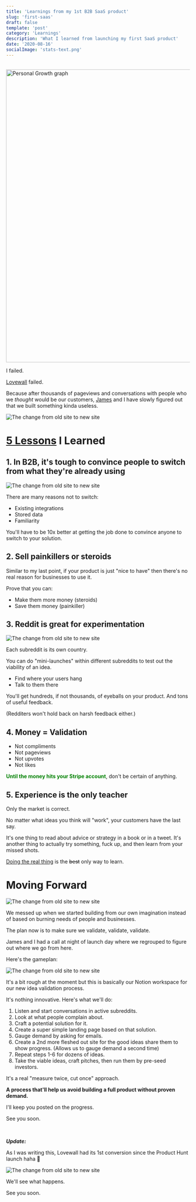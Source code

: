 ```yaml
---
title: 'Learnings from my 1st B2B SaaS product'
slug: 'first-saas'
draft: false
template: 'post'
category: 'Learnings'
description: 'What I learned from launching my first SaaS product'
date: '2020-08-16'
socialImage: 'stats-text.png'
---
```


<br />
<img src="/first-saas-cover.png" alt="Personal Growth graph" border="0" width="800">

<br />

I failed.

[Lovewall](https://producthunt.com/posts/lovewall) failed.

Because after thousands of pageviews and conversations with people who we _thought_ would be our customers, [James](https://twitter.com/JamesSkarzy) and I have slowly figured out that we built something kinda useless.

![The change from old site to new site](/stats-text.png)

# [5 Lessons](https://twitter.com/antdke/status/1294293554739781632) I Learned

## 1. In B2B, it's tough to convince people to switch from what they're already using

![The change from old site to new site](/why-switch.png)

There are many reasons not to switch:

- Existing integrations
- Stored data
- Familiarity

You'll have to be 10x better at getting the job done to convince anyone to switch to your solution.

## 2. Sell painkillers or steroids

Similar to my last point, if your product is just "nice to have" then there's no real reason for businesses to use it.

Prove that you can:

- Make them more money (steroids)
- Save them money (painkiller)

## 3. Reddit is great for experimentation

![The change from old site to new site](/reddit-posts.png)

Each subreddit is its own country.

You can do "mini-launches" within different subreddits to test out the viability of an idea.

- Find where your users hang
- Talk to them there

You'll get hundreds, if not thousands, of eyeballs on your product. And tons of useful feedback.

(Redditers won't hold back on harsh feedback either.)

## 4. Money = Validation

- Not compliments
- Not pageviews
- Not upvotes
- Not likes

<span style="color:green">**Until the money hits your Stripe account**</span>, don't be certain of anything.

## 5. Experience is the only teacher

Only the market is correct.

No matter what ideas you think will "work", your customers have the last say.

It's one thing to read about advice or strategy in a book or in a tweet. It's another thing to actually try something, fuck up, and then learn from your missed shots.

[Doing the real thing](https://www.scotthyoung.com/blog/2020/05/04/do-the-real-thing/) is the ~~best~~ only way to learn.

# Moving Forward

![The change from old site to new site](/g-bush.png)

We messed up when we started building from our own imagination instead of based on burning needs of people and businesses.

The plan now is to make sure we validate, validate, validate.

James and I had a call at night of launch day where we regrouped to figure out where we go from here.

Here's the gameplan:

![The change from old site to new site](/ideation.gif)

It's a bit rough at the moment but this is basically our Notion workspace for our new idea validation process.

It's nothing innovative. Here's what we'll do:

1. Listen and start conversations in active subreddits.
2. Look at what people complain about.
3. Craft a potential solution for it.
4. Create a super simple landing page based on that solution.
5. Gauge demand by asking for emails.
6. Create a 2nd more fleshed out site for the good ideas share them to show progress. (Allows us to gauge demand a second time)
7. Repeat steps 1-6 for dozens of ideas.
8. Take the viable ideas, craft pitches, then run them by pre-seed investors.

It's a real "measure twice, cut once" approach.

**A process that'll help us avoid building a full product without proven demand.**

I'll keep you posted on the progress.

See you soon.

<br>

**_Update:_**

As I was writing this, Lovewall had its 1st conversion since the Product Hunt launch haha 🥳

![The change from old site to new site](/convert-text.png)

We'll see what happens.

See you soon.

<br>
